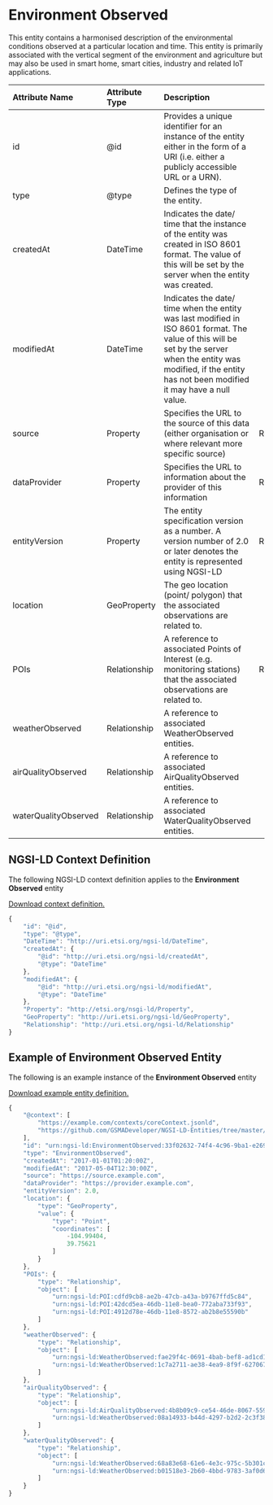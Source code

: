 # Environment Observed
This entity contains a harmonised description of the environmental conditions observed at a particular location and time. This entity is primarily associated with the vertical segment of the environment and agriculture but may also be used in smart home, smart cities, industry and related IoT applications.

| Attribute Name | Attribute Type | Description | Constraint |
|:--- |:--- |:--- |:---:|
| id | @id | Provides a unique identifier for an instance of the entity either in the form of a URI (i.e. either a publicly accessible URL or a URN). | Mandatory |
| type | @type | Defines the type of the entity. | Mandatory |
| createdAt | DateTime | Indicates the date/ time that the instance of the entity was created in ISO 8601 format. The value of this will be set by the server when the entity was created. | Mandatory |
| modifiedAt | DateTime | Indicates the date/ time when the entity was last modified in ISO 8601 format. The value of this will be set by the server when the entity was modified, if the entity has not been modified it may have a null value. | Optional |
| source | Property | Specifies the URL to the source of this data (either organisation or where relevant more specific source) | Recommended |
| dataProvider | Property | Specifies the URL to information about the provider of this information | Recommended |
| entityVersion | Property | The entity specification version as a number. A version number of 2.0 or later denotes the entity is represented using NGSI-LD | Recommended |
| location | GeoProperty | The geo location (point/ polygon) that the associated observations are related to. | Mandatory |
| POIs | Relationship | A reference to associated Points of Interest (e.g. monitoring stations) that the associated observations are related to. | Recommended |
| weatherObserved | Relationship | A reference to associated WeatherObserved entities. | Optional |
| airQualityObserved | Relationship | A reference to associated AirQualityObserved entities. | Optional |
| waterQualityObserved | Relationship | A reference to associated WaterQualityObserved entities. | Optional |

## NGSI-LD Context Definition
The following NGSI-LD context definition applies to the **Environment Observed** entity

[Download context definition.](../examples/Environment-Observed-context.jsonld)

```JavaScript
{
    "id": "@id",
    "type": "@type",
    "DateTime": "http://uri.etsi.org/ngsi-ld/DateTime",
    "createdAt": {
        "@id": "http://uri.etsi.org/ngsi-ld/createdAt",
        "@type": "DateTime"
    },
    "modifiedAt": {
        "@id": "http://uri.etsi.org/ngsi-ld/modifiedAt",
        "@type": "DateTime"
    },
    "Property": "http://etsi.org/nsgi-ld/Property",
    "GeoProperty": "http://uri.etsi.org/ngsi-ld/GeoProperty",
    "Relationship": "http://uri.etsi.org/ngsi-ld/Relationship"
}
```
## Example of Environment Observed Entity
The following is an example instance of the **Environment Observed** entity

[Download example entity definition.](../examples/Environment-Observed.jsonld)

```JavaScript
{
    "@context": [
        "https://example.com/contexts/coreContext.jsonld",
        "https://github.com/GSMADeveloper/NGSI-LD-Entities/tree/master/examples/Environment-Observed-context.jsonld"
    ],
    "id": "urn:ngsi-ld:EnvironmentObserved:33f02632-74f4-4c96-9ba1-e26945de9481",
    "type": "EnvironmentObserved",
    "createdAt": "2017-01-01T01:20:00Z",
    "modifiedAt": "2017-05-04T12:30:00Z",
    "source": "https://source.example.com",
    "dataProvider": "https://provider.example.com",
    "entityVersion": 2.0,
    "location": {
        "type": "GeoProperty",
        "value": {
            "type": "Point",
            "coordinates": [
                -104.99404,
                39.75621
            ]
        }
    },
    "POIs": {
        "type": "Relationship",
        "object": [
            "urn:ngsi-ld:POI:cdfd9cb8-ae2b-47cb-a43a-b9767ffd5c84",
            "urn:ngsi-ld:POI:42dcd5ea-46db-11e8-bea0-772aba733f93",
            "urn:ngsi-ld:POI:4912d78e-46db-11e8-8572-ab2b8e55590b"
        ]
    },
    "weatherObserved": {
        "type": "Relationship",
        "object": [
            "urn:ngsi-ld:WeatherObserved:fae29f4c-0691-4bab-bef8-ad1cd165cc28",
            "urn:ngsi-ld:WeatherObserved:1c7a2711-ae38-4ea9-8f9f-627067067d53"
        ]
    },
    "airQualityObserved": {
        "type": "Relationship",
        "object": [
            "urn:ngsi-ld:AirQualityObserved:4b8b09c9-ce54-46de-8067-5591e02d8f29",
            "urn:ngsi-ld:WeatherObserved:08a14933-b44d-4297-b2d2-2c3f3844012e"
        ]
    },
    "waterQualityObserved": {
        "type": "Relationship",
        "object": [
            "urn:ngsi-ld:WeatherObserved:68a83e68-61e6-4e3c-975c-5b301c184ca6",
            "urn:ngsi-ld:WeatherObserved:b01518e3-2b60-4bbd-9783-3af0d660349e"
        ]
    }
}
```
